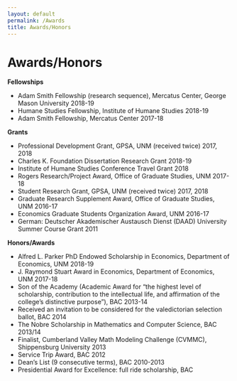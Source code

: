 ```yaml
---
layout: default
permalink: /Awards
title: Awards/Honors
---
```


Awards/Honors
========



__Fellowships__

- Adam Smith Fellowship (research sequence), Mercatus Center, George Mason University 2018-19
- Humane Studies Fellowship, Institute of Humane Studies 2018-19
- Adam Smith Fellowship, Mercatus Center 2017-18

__Grants__
- Professional Development Grant, GPSA, UNM (received twice) 2017, 2018
- Charles K. Foundation Dissertation Research Grant 2018-19
- Institute of Humane Studies Conference Travel Grant 2018
- Rogers Research/Project Award, Office of Graduate Studies, UNM 2017-18
- Student Research Grant, GPSA, UNM (received twice) 2017, 2018
- Graduate Research Supplement Award, Office of Graduate Studies, UNM 2016-17
- Economics Graduate Students Organization Award, UNM 2016-17
- German: Deutscher Akademischer Austausch Dienst (DAAD) University Summer
Course Grant 2011


__Honors/Awards__
- Alfred L. Parker PhD Endowed Scholarship in Economics, Department of Economics, UNM 2018-19
- J. Raymond Stuart Award in Economics, Department of Economics, UNM 2017-18
- Son of the Academy (Academic Award for “the highest level of scholarship, contribution
to the intellectual life, and affirmation of the college’s distinctive purpose”), BAC 2013-14
- Received an invitation to be considered for the valedictorian selection ballot, BAC 2014
- The Nobre Scholarship in Mathematics and Computer Science, BAC 2013/14
- Finalist, Cumberland Valley Math Modeling Challenge (CVMMC), Shippensburg
University 2013
- Service Trip Award, BAC 2012
- Dean’s List (9 consecutive terms), BAC 2010-2013
- Presidential Award for Excellence: full ride scholarship, BAC
